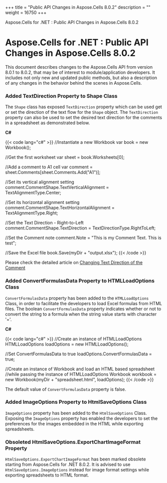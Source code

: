 +++
title = "Public API Changes in Aspose.Cells 8.0.2" 
description = "" 
weight = 16750 
+++

Aspose.Cells for .NET : Public API Changes in Aspose.Cells 8.0.2  

# Aspose.Cells for .NET : Public API Changes in Aspose.Cells 8.0.2


This document describes changes to the Aspose.Cells API from version 8.0.1 to 8.0.2, that may be of interest to module/application developers. It includes not only new and updated public methods, but also a description of any changes in the behavior behind the scenes in Aspose.Cells.

### Added TextDirection Property to Shape Class

The `Shape` class has exposed `TextDirection` property which can be used get or set the direction of the text flow for the `Shape` object. The `TextDirection` property can also be used to set the desired text direction for the comments in a spreadsheet as demonstrated below.

**C#**

{{< code lang="c#" >}}
//Instantiate a new Workbook
var book = new Workbook();

//Get the first worksheet
var sheet = book.Worksheets[0];

//Add a comment to A1 cell
var comment = sheet.Comments[sheet.Comments.Add("A1")];

//Set its vertical alignment setting            
comment.CommentShape.TextVerticalAlignment  = TextAlignmentType.Center;

//Set its horizontal alignment setting
comment.CommentShape.TextHorizontalAlignment = TextAlignmentType.Right;

//Set the Text Direction - Right-to-Left
comment.CommentShape.TextDirection = TextDirectionType.RightToLeft;

//Set the Comment note
comment.Note = "This is my Comment Text. This is test";

//Save the Excel file
book.Save(myDir + "output.xlsx");
{{< /code >}}

Please check the detailed article on [Changing Text Direction of the Comment](https://docs2.aspose.com/cells/net/developerguide/technicalarticles/asposecellsgeneral/stylinganddataformatting/change+text+direction+of+the+comment)

### Added ConvertFormulasData Property to HTMLLoadOptions Class

`ConvertFormulasData` property has been added to the `HTMLLoadOptions` Class, in order to facilitate the developers to load Excel formulas from HTML files. The boolean `ConvertFormulasData` property indicates whether or not to convert the string to a formula when the string value starts with character '='.

**C#**

{{< code lang="c#" >}}
//Create an instance of HTMLLoadOptions
HTMLLoadOptions loadOptions = new HTMLLoadOptions();

//Set ConvertFormulasData to true
loadOptions.ConvertFormulasData = true;

//Create an instance of Workbook and load an HTML based spreadsheet 
//while passing the instance of HTMLLoadOptions
Workbook workbook = new Workbook(myDir + "spreadsheet.html", loadOptions);
{{< /code >}}

The default value of `ConvertFormulasData` property is false.

### Added ImageOptions Property to HtmlSaveOptions Class

`ImageOptions` property has been added to the `HtmlSaveOptions` Class. Exposing the `ImageOptions` property has enabled the developers to set the preferences for the images embedded in the HTML while exporting spreadsheets.

### Obsoleted HtmlSaveOptions.ExportChartImageFormat Property

`HtmlSaveOptions.ExportChartImageFormat` has been marked obsolete starting from Aspose.Cells for .NET 8.0.2. It is advised to use `HtmlSaveOptions.ImageOptions` instead for image format settings while exporting spreadsheets to HTML format.

